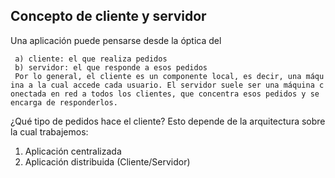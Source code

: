 Concepto de cliente y servidor
------------------------------

Una aplicación puede pensarse desde la óptica del

` a) cliente: el que realiza pedidos`
` b) servidor: el que responde a esos pedidos`
` Por lo general, el cliente es un componente local, es decir, una máquina a la cual accede cada usuario. El servidor suele ser una máquina conectada en red a todos los clientes, que concentra esos pedidos y se encarga de responderlos.`

¿Qué tipo de pedidos hace el cliente? Esto depende de la arquitectura sobre la cual trabajemos:

1.  Aplicación centralizada
2.  Aplicación distribuida (Cliente/Servidor)

